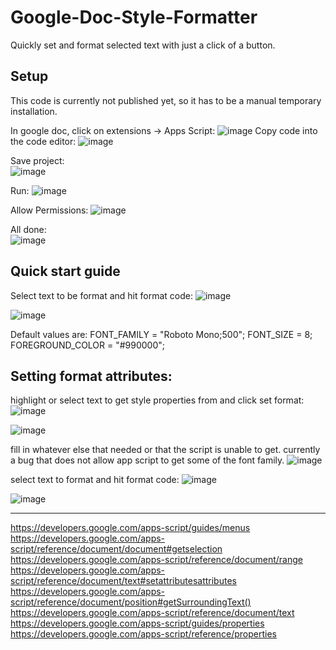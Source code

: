 # Google-Doc-Style-Formatter
Quickly set and format selected text with just a click of a button.

## Setup 
This code is currently not published yet, so it has to be a manual temporary installation.

In google doc, click on extensions -> Apps Script:
![image](resource/Screenshot%20(254).png)
Copy code into the code editor:
![image](resource/Screenshot%20(256).png)

Save project:  
![image](resource/Screenshot%20(257).png)

Run:
![image](resource/Screenshot%20(258).png)

Allow Permissions:
![image](resource/Screenshot%20(260).png)

All done:  
![image](resource/Screenshot%20(263).png)

## Quick start guide
Select text to be format and hit format code:
![image](resource/Screenshot%20(268).png)

![image](resource/Screenshot%20(269).png)

Default values are:
FONT_FAMILY = "Roboto Mono;500";
FONT_SIZE = 8;
FOREGROUND_COLOR = "#990000";

## Setting format attributes:
highlight or select text to get style properties from and click set format:
![image](resource/Screenshot%20(270).png)

![image](resource/Screenshot%20(271).png)

fill in whatever else that needed or that the script is unable to get. currently a bug that does not allow app script to get some of the font family.
![image](resource/Screenshot%20(272).png)

select text to format and hit format code:
![image](resource/Screenshot%20(273).png)

![image](resource/Screenshot%20(274).png)


---
https://developers.google.com/apps-script/guides/menus
https://developers.google.com/apps-script/reference/document/document#getselection
https://developers.google.com/apps-script/reference/document/range
https://developers.google.com/apps-script/reference/document/text#setattributesattributes
https://developers.google.com/apps-script/reference/document/position#getSurroundingText()
https://developers.google.com/apps-script/reference/document/text
https://developers.google.com/apps-script/guides/properties
https://developers.google.com/apps-script/reference/properties
